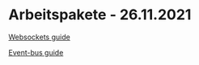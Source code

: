 # Arbeitspakete - 26.11.2021

[Websockets guide](https://quarkus.io/guides/websockets)

[Event-bus guide](https://quarkus.io/guides/reactive-event-bus)
